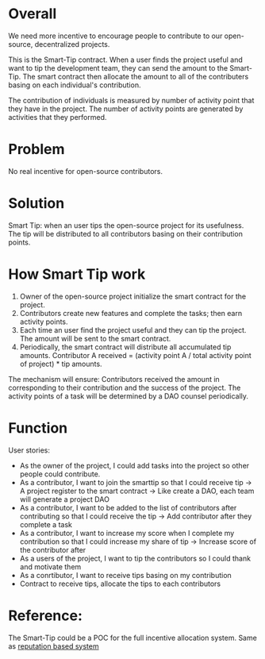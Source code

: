 # Overall

We need more incentive to encourage people to contribute to our open-source, decentralized projects.

This is the Smart-Tip contract. When a user finds the project useful and want to tip the development team, they can send the amount to the Smart-Tip. The smart contract then allocate the amount to all of the contributers basing on each individual's contribution.

The contribution of individuals is measured by number of activity point that they have in the project. The number of activity points are generated by activities that they performed.

# Problem

No real incentive for open-source contributors.

# Solution

Smart Tip: when an user tips the open-source project for its usefulness. The tip will be distributed to all contributors basing on their contribution points.

# How Smart Tip work

1. Owner of the open-source project initialize the smart contract for the project.
2. Contributors create new features and complete the tasks; then earn activity points.
3. Each time an user find the project useful and they can tip the project. The amount will be sent to the smart contract.
4. Periodically, the smart contract will distribute all accumulated tip amounts.
   Contributor A received = (activity point A / total activity point of project) \* tip amounts.

The mechanism will ensure:
Contributors received the amount in corresponding to their contribution and the success of the project.
The activity points of a task will be determined by a DAO counsel periodically.

# Function

User stories:

- As the owner of the project, I could add tasks into the project so other people could contribute.
- As a contributor, I want to join the smarttip so that I could receive tip -> A project register to the smart contract -> Like create a DAO, each team will generate a project DAO
- As a contributor, I want to be added to the list of contributors after contributing so that I could receive the tip -> Add contributor after they complete a task
- As a contributor, I want to increase my score when I complete my contribution so that I could increase my share of tip -> Increase score of the contributor after
- As a users of the project, I want to tip the contributors so I could thank and motivate them
- As a conrtibutor, I want to receive tips basing on my contribution
- Contract to receive tips, allocate the tips to each contributors

# Reference:

The Smart-Tip could be a POC for the full incentive allocation system. Same as [reputation based system]

[reputation based system]: https://future.a16z.com/reputation-based-systems/
